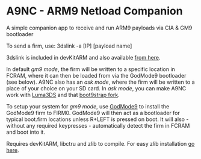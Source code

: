 # A9NC - ARM9 Netload Companion
A simple companion app to receive and run ARM9 payloads via CIA & GM9 bootloader

To send a firm, use:
3dslink -a [IP] [payload name]

3dslink is included in devKitARM and also available [from here](http://davejmurphy.com/3dslink/).

In default _gm9 mode_, the firm will be written to a specific location in FCRAM, where it can then be loaded from via the GodMode9 bootloader (see below). A9NC also has an _ask mode_, where the firm will be written to a place of your choice on your SD card. In _ask mode_, you can make A9NC work with [Luma3DS](https://github.com/AuroraWright/Luma3DS/releases) and that [boot9strap fork](https://github.com/d0k3/boot9strap/releases/tag/1.2%2Bbootonce).

To setup your system for _gm9 mode_, use [GodMode9](https://github.com/d0k3/GodMode9/releases) to install the GodMode9 firm to FIRM0. GodMode9 will then act as a bootloader for typical boot.firm locations unless R+LEFT is pressed on boot. It will also - without any required keypresses - automatically detect the firm in FCRAM and boot into it.

Requires devKitARM, libctru and zlib to compile. For easy zlib installation [go here](https://github.com/devkitPro/3ds_portlibs).
